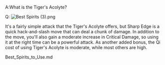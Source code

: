 A:What is the Tiger's Acolyte?

Q:
![Best Spirits \(3\).png](https://oyster.ignimgs.com/mediawiki/apis.ign.com/black-myth-wukong/0/07/Best_Spirits_%283%29.png)

It's a fairly simple attack that the Tiger's Acolyte offers, but Sharp Edge is a quick hack-and-slash move that can deal a chunk of damage. In addition to the move, you'll also gain a moderate increase in Critical Damage, so using it at the right time can be a powerful attack. As another added bonus, the Qi cost of using Tiger's Acolyte is moderate, while most others are high.

Best_Spirits_to_Use.md